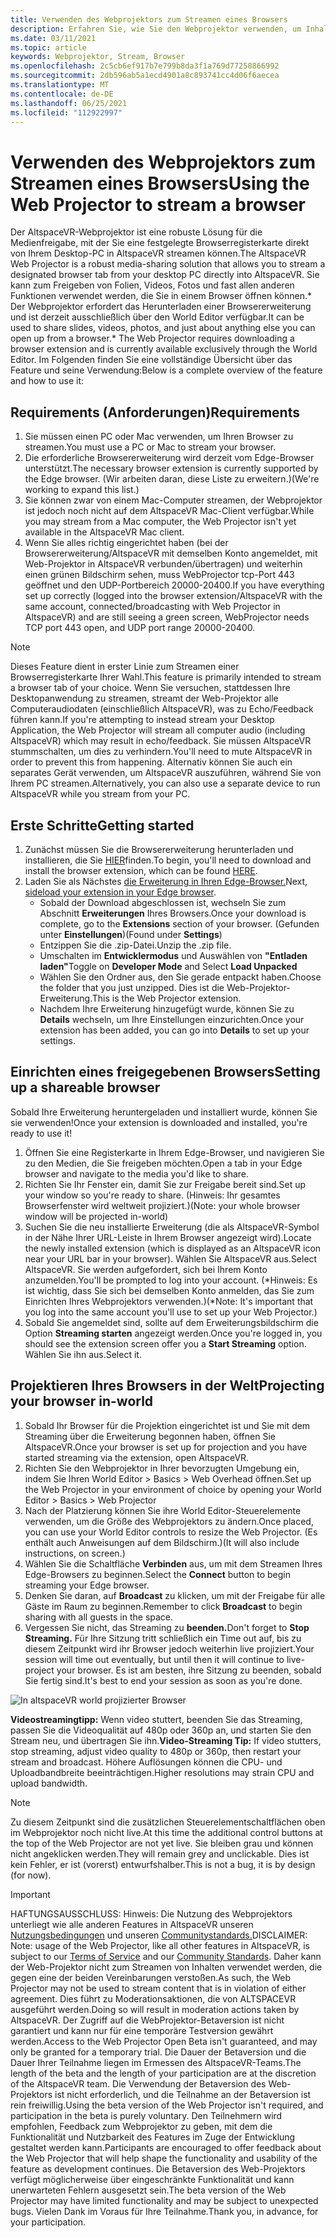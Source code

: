 ```yaml
---
title: Verwenden des Webprojektors zum Streamen eines Browsers
description: Erfahren Sie, wie Sie den Webprojektor verwenden, um Inhalte aus einem bestimmten Browser in AltspaceVR-Funktionen zu streamen.
ms.date: 03/11/2021
ms.topic: article
keywords: Webprojektor, Stream, Browser
ms.openlocfilehash: 2c5cb6ef917b7e799b8da3f1a769d77258866992
ms.sourcegitcommit: 2db596ab5a1ecd4901a8c893741cc4d06f6aecea
ms.translationtype: MT
ms.contentlocale: de-DE
ms.lasthandoff: 06/25/2021
ms.locfileid: "112922997"
---
```

# <a name="using-the-web-projector-to-stream-a-browser"></a><span data-ttu-id="6aee4-104">Verwenden des Webprojektors zum Streamen eines Browsers</span><span class="sxs-lookup"><span data-stu-id="6aee4-104">Using the Web Projector to stream a browser</span></span>

<span data-ttu-id="6aee4-105">Der AltspaceVR-Webprojektor ist eine robuste Lösung für die Medienfreigabe, mit der Sie eine festgelegte Browserregisterkarte direkt von Ihrem Desktop-PC in AltspaceVR streamen können.</span><span class="sxs-lookup"><span data-stu-id="6aee4-105">The AltspaceVR Web Projector is a robust media-sharing solution that allows you to stream a designated browser tab from your desktop PC directly into AltspaceVR.</span></span> <span data-ttu-id="6aee4-106">Sie kann zum Freigeben von Folien, Videos, Fotos und fast allen anderen Funktionen verwendet werden, die Sie in einem Browser öffnen können.\* Der Webprojektor erfordert das Herunterladen einer Browsererweiterung und ist derzeit ausschließlich über den World Editor verfügbar.</span><span class="sxs-lookup"><span data-stu-id="6aee4-106">It can be used to share slides, videos, photos, and just about anything else you can open up from a browser.\* The Web Projector requires downloading a browser extension and is currently available exclusively through the World Editor.</span></span> <span data-ttu-id="6aee4-107">Im Folgenden finden Sie eine vollständige Übersicht über das Feature und seine Verwendung:</span><span class="sxs-lookup"><span data-stu-id="6aee4-107">Below is a complete overview of the feature and how to use it:</span></span>

## <a name="requirements"></a><span data-ttu-id="6aee4-108">Requirements (Anforderungen)</span><span class="sxs-lookup"><span data-stu-id="6aee4-108">Requirements</span></span>

1. <span data-ttu-id="6aee4-109">Sie müssen einen PC oder Mac verwenden, um Ihren Browser zu streamen.</span><span class="sxs-lookup"><span data-stu-id="6aee4-109">You must use a PC or Mac to stream your browser.</span></span>
2. <span data-ttu-id="6aee4-110">Die erforderliche Browsererweiterung wird derzeit vom Edge-Browser unterstützt.</span><span class="sxs-lookup"><span data-stu-id="6aee4-110">The necessary browser extension is currently supported by the Edge browser.</span></span> <span data-ttu-id="6aee4-111">(Wir arbeiten daran, diese Liste zu erweitern.)</span><span class="sxs-lookup"><span data-stu-id="6aee4-111">(We're working to expand this list.)</span></span>
3. <span data-ttu-id="6aee4-112">Sie können zwar von einem Mac-Computer streamen, der Webprojektor ist jedoch noch nicht auf dem AltspaceVR Mac-Client verfügbar.</span><span class="sxs-lookup"><span data-stu-id="6aee4-112">While you may stream from a Mac computer, the Web Projector isn't yet available in the AltspaceVR Mac client.</span></span>
4. <span data-ttu-id="6aee4-113">Wenn Sie alles richtig eingerichtet haben (bei der Browsererweiterung/AltspaceVR mit demselben Konto angemeldet, mit Web-Projektor in AltspaceVR verbunden/übertragen) und weiterhin einen grünen Bildschirm sehen, muss WebProjector tcp-Port 443 geöffnet und den UDP-Portbereich 20000-20400.</span><span class="sxs-lookup"><span data-stu-id="6aee4-113">If you have everything set up correctly (logged into the browser extension/AltspaceVR with the same account, connected/broadcasting with Web Projector in AltspaceVR) and are still seeing a green screen, WebProjector needs TCP port 443 open, and UDP port range 20000-20400.</span></span>

> [!NOTE]
> <span data-ttu-id="6aee4-114">Dieses Feature dient in erster Linie zum Streamen einer Browserregisterkarte Ihrer Wahl.</span><span class="sxs-lookup"><span data-stu-id="6aee4-114">This feature is primarily intended to stream a browser tab of your choice.</span></span> <span data-ttu-id="6aee4-115">Wenn Sie versuchen, stattdessen Ihre Desktopanwendung zu streamen, streamt der Web-Projektor alle Computeraudiodaten (einschließlich AltspaceVR), was zu Echo/Feedback führen kann.</span><span class="sxs-lookup"><span data-stu-id="6aee4-115">If you're attempting to instead stream your Desktop Application, the Web Projector will stream all computer audio (including AltspaceVR) which may result in echo/feedback.</span></span> <span data-ttu-id="6aee4-116">Sie müssen AltspaceVR stummschalten, um dies zu verhindern.</span><span class="sxs-lookup"><span data-stu-id="6aee4-116">You'll need to mute AltspaceVR in order to prevent this from happening.</span></span> <span data-ttu-id="6aee4-117">Alternativ können Sie auch ein separates Gerät verwenden, um AltspaceVR auszuführen, während Sie von Ihrem PC streamen.</span><span class="sxs-lookup"><span data-stu-id="6aee4-117">Alternatively, you can also use a separate device to run AltspaceVR while you stream from your PC.</span></span>

## <a name="getting-started"></a><span data-ttu-id="6aee4-118">Erste Schritte</span><span class="sxs-lookup"><span data-stu-id="6aee4-118">Getting started</span></span>

1. <span data-ttu-id="6aee4-119">Zunächst müssen Sie die Browsererweiterung herunterladen und installieren, die Sie [HIER](https://account.altvr.com/web_projector)finden.</span><span class="sxs-lookup"><span data-stu-id="6aee4-119">To begin, you'll need to download and install the browser extension, which can be found [HERE](https://account.altvr.com/web_projector).</span></span>
2. <span data-ttu-id="6aee4-120">Laden Sie als Nächstes [die Erweiterung in Ihren Edge-Browser.](https://docs.microsoft.com/microsoft-edge/extensions-chromium/getting-started/extension-sideloading)</span><span class="sxs-lookup"><span data-stu-id="6aee4-120">Next, [sideload your extension in your Edge browser](https://docs.microsoft.com/microsoft-edge/extensions-chromium/getting-started/extension-sideloading).</span></span>
    * <span data-ttu-id="6aee4-121">Sobald der Download abgeschlossen ist, wechseln Sie zum Abschnitt **Erweiterungen** Ihres Browsers.</span><span class="sxs-lookup"><span data-stu-id="6aee4-121">Once your download is complete, go to the **Extensions** section of your browser.</span></span> <span data-ttu-id="6aee4-122">(Gefunden unter **Einstellungen**)</span><span class="sxs-lookup"><span data-stu-id="6aee4-122">(Found under **Settings**)</span></span>
    * <span data-ttu-id="6aee4-123">Entzippen Sie die .zip-Datei.</span><span class="sxs-lookup"><span data-stu-id="6aee4-123">Unzip the .zip file.</span></span>
    * <span data-ttu-id="6aee4-124">Umschalten im **Entwicklermodus** und Auswählen von **"Entladen laden"**</span><span class="sxs-lookup"><span data-stu-id="6aee4-124">Toggle on **Developer Mode** and Select **Load Unpacked**</span></span>
    * <span data-ttu-id="6aee4-125">Wählen Sie den Ordner aus, den Sie gerade entpackt haben.</span><span class="sxs-lookup"><span data-stu-id="6aee4-125">Choose the folder that you just unzipped.</span></span> <span data-ttu-id="6aee4-126">Dies ist die Web-Projektor-Erweiterung.</span><span class="sxs-lookup"><span data-stu-id="6aee4-126">This is the Web Projector extension.</span></span>
    * <span data-ttu-id="6aee4-127">Nachdem Ihre Erweiterung hinzugefügt wurde, können Sie zu **Details** wechseln, um Ihre Einstellungen einzurichten.</span><span class="sxs-lookup"><span data-stu-id="6aee4-127">Once your extension has been added, you can go into **Details** to set up your settings.</span></span>

## <a name="setting-up-a-shareable-browser"></a><span data-ttu-id="6aee4-128">Einrichten eines freigegebenen Browsers</span><span class="sxs-lookup"><span data-stu-id="6aee4-128">Setting up a shareable browser</span></span>

<span data-ttu-id="6aee4-129">Sobald Ihre Erweiterung heruntergeladen und installiert wurde, können Sie sie verwenden!</span><span class="sxs-lookup"><span data-stu-id="6aee4-129">Once your extension is downloaded and installed, you're ready to use it!</span></span>

1. <span data-ttu-id="6aee4-130">Öffnen Sie eine Registerkarte in Ihrem Edge-Browser, und navigieren Sie zu den Medien, die Sie freigeben möchten.</span><span class="sxs-lookup"><span data-stu-id="6aee4-130">Open a tab in your Edge browser and navigate to the media you'd like to share.</span></span>
2. <span data-ttu-id="6aee4-131">Richten Sie Ihr Fenster ein, damit Sie zur Freigabe bereit sind.</span><span class="sxs-lookup"><span data-stu-id="6aee4-131">Set up your window so you're ready to share.</span></span> <span data-ttu-id="6aee4-132">(Hinweis: Ihr gesamtes Browserfenster wird weltweit projiziert.)</span><span class="sxs-lookup"><span data-stu-id="6aee4-132">(Note: your whole browser window will be projected in-world)</span></span>
3. <span data-ttu-id="6aee4-133">Suchen Sie die neu installierte Erweiterung (die als AltspaceVR-Symbol in der Nähe Ihrer URL-Leiste in Ihrem Browser angezeigt wird).</span><span class="sxs-lookup"><span data-stu-id="6aee4-133">Locate the newly installed extension (which is displayed as an AltspaceVR icon near your URL bar in your browser).</span></span> <span data-ttu-id="6aee4-134">Wählen Sie AltspaceVR aus.</span><span class="sxs-lookup"><span data-stu-id="6aee4-134">Select AltspaceVR.</span></span> <span data-ttu-id="6aee4-135">Sie werden aufgefordert, sich bei Ihrem Konto anzumelden.</span><span class="sxs-lookup"><span data-stu-id="6aee4-135">You'll be prompted to log into your account.</span></span> <span data-ttu-id="6aee4-136">(\*Hinweis: Es ist wichtig, dass Sie sich bei demselben Konto anmelden, das Sie zum Einrichten Ihres Webprojektors verwenden.)</span><span class="sxs-lookup"><span data-stu-id="6aee4-136">(\*Note: It's important that you log into the same account you'll use to set up your Web Projector.)</span></span>
4. <span data-ttu-id="6aee4-137">Sobald Sie angemeldet sind, sollte auf dem Erweiterungsbildschirm die Option **Streaming starten** angezeigt werden.</span><span class="sxs-lookup"><span data-stu-id="6aee4-137">Once you're logged in, you should see the extension screen offer you a **Start Streaming** option.</span></span> <span data-ttu-id="6aee4-138">Wählen Sie ihn aus.</span><span class="sxs-lookup"><span data-stu-id="6aee4-138">Select it.</span></span>

## <a name="projecting-your-browser-in-world"></a><span data-ttu-id="6aee4-139">Projektieren Ihres Browsers in der Welt</span><span class="sxs-lookup"><span data-stu-id="6aee4-139">Projecting your browser in-world</span></span>

1. <span data-ttu-id="6aee4-140">Sobald Ihr Browser für die Projektion eingerichtet ist und Sie mit dem Streaming über die Erweiterung begonnen haben, öffnen Sie AltspaceVR.</span><span class="sxs-lookup"><span data-stu-id="6aee4-140">Once your browser is set up for projection and you have started streaming via the extension, open AltspaceVR.</span></span>
2. <span data-ttu-id="6aee4-141">Richten Sie den Webprojektor in Ihrer bevorzugten Umgebung ein, indem Sie Ihren World Editor > Basics > Web Overhead öffnen.</span><span class="sxs-lookup"><span data-stu-id="6aee4-141">Set up the Web Projector in your environment of choice by opening your World Editor > Basics > Web Projector</span></span>
3. <span data-ttu-id="6aee4-142">Nach der Platzierung können Sie ihre World Editor-Steuerelemente verwenden, um die Größe des Webprojektors zu ändern.</span><span class="sxs-lookup"><span data-stu-id="6aee4-142">Once placed, you can use your World Editor controls to resize the Web Projector.</span></span> <span data-ttu-id="6aee4-143">(Es enthält auch Anweisungen auf dem Bildschirm.)</span><span class="sxs-lookup"><span data-stu-id="6aee4-143">(It will also include instructions, on screen.)</span></span>
4. <span data-ttu-id="6aee4-144">Wählen Sie die Schaltfläche **Verbinden** aus, um mit dem Streamen Ihres Edge-Browsers zu beginnen.</span><span class="sxs-lookup"><span data-stu-id="6aee4-144">Select the **Connect** button to begin streaming your Edge browser.</span></span>
5. <span data-ttu-id="6aee4-145">Denken Sie daran, auf **Broadcast** zu klicken, um mit der Freigabe für alle Gäste im Raum zu beginnen.</span><span class="sxs-lookup"><span data-stu-id="6aee4-145">Remember to click **Broadcast** to begin sharing with all guests in the space.</span></span>
6. <span data-ttu-id="6aee4-146">Vergessen Sie nicht, das Streaming zu **beenden.**</span><span class="sxs-lookup"><span data-stu-id="6aee4-146">Don't forget to **Stop Streaming.**</span></span> <span data-ttu-id="6aee4-147">Für Ihre Sitzung tritt schließlich ein Time out auf, bis zu diesem Zeitpunkt wird ihr Browser jedoch weiterhin live projiziert.</span><span class="sxs-lookup"><span data-stu-id="6aee4-147">Your session will time out eventually, but until then it will continue to live-project your browser.</span></span> <span data-ttu-id="6aee4-148">Es ist am besten, ihre Sitzung zu beenden, sobald Sie fertig sind.</span><span class="sxs-lookup"><span data-stu-id="6aee4-148">It's best to end your session as soon as you're done.</span></span>

![In altspaceVR world projizierter Browser](images/web-project-img-01.png)

<span data-ttu-id="6aee4-150">**Videostreamingtipp:** Wenn video stuttert, beenden Sie das Streaming, passen Sie die Videoqualität auf 480p oder 360p an, und starten Sie den Stream neu, und übertragen Sie ihn.</span><span class="sxs-lookup"><span data-stu-id="6aee4-150">**Video-Streaming Tip:** If video stutters, stop streaming, adjust video quality to 480p or 360p, then restart your stream and broadcast.</span></span> <span data-ttu-id="6aee4-151">Höhere Auflösungen können die CPU- und Uploadbandbreite beeinträchtigen.</span><span class="sxs-lookup"><span data-stu-id="6aee4-151">Higher resolutions may strain CPU and upload bandwidth.</span></span>

> [!NOTE]
> <span data-ttu-id="6aee4-152">Zu diesem Zeitpunkt sind die zusätzlichen Steuerelementschaltflächen oben im Webprojektor noch nicht live.</span><span class="sxs-lookup"><span data-stu-id="6aee4-152">At this time the additional control buttons at the top of the Web Projector are not yet live.</span></span> <span data-ttu-id="6aee4-153">Sie bleiben grau und können nicht angeklicken werden.</span><span class="sxs-lookup"><span data-stu-id="6aee4-153">They will remain grey and unclickable.</span></span> <span data-ttu-id="6aee4-154">Dies ist kein Fehler, er ist (vorerst) entwurfshalber.</span><span class="sxs-lookup"><span data-stu-id="6aee4-154">This is not a bug, it is by design (for now).</span></span>

> [!IMPORTANT]
> <span data-ttu-id="6aee4-155">HAFTUNGSAUSSCHLUSS: Hinweis: Die Nutzung des Webprojektors unterliegt wie alle anderen Features in AltspaceVR unseren [Nutzungsbedingungen](../community/terms-of-service.md) und unseren [Communitystandards.](../community/community-standards.md)</span><span class="sxs-lookup"><span data-stu-id="6aee4-155">DISCLAIMER: Note: usage of the Web Projector, like all other features in AltspaceVR, is subject to our [Terms of Service](../community/terms-of-service.md) and our [Community Standards](../community/community-standards.md).</span></span> <span data-ttu-id="6aee4-156">Daher kann der Web-Projektor nicht zum Streamen von Inhalten verwendet werden, die gegen eine der beiden Vereinbarungen verstoßen.</span><span class="sxs-lookup"><span data-stu-id="6aee4-156">As such, the Web Projector may not be used to stream content that is in violation of either agreement.</span></span> <span data-ttu-id="6aee4-157">Dies führt zu Moderationsaktionen, die von ALTSPACEVR ausgeführt werden.</span><span class="sxs-lookup"><span data-stu-id="6aee4-157">Doing so will result in moderation actions taken by AltspaceVR.</span></span> <span data-ttu-id="6aee4-158">Der Zugriff auf die WebProjektor-Betaversion ist nicht garantiert und kann nur für eine temporäre Testversion gewährt werden.</span><span class="sxs-lookup"><span data-stu-id="6aee4-158">Access to the Web Projector Open Beta isn't guaranteed, and may only be granted for a temporary trial.</span></span> <span data-ttu-id="6aee4-159">Die Dauer der Betaversion und die Dauer Ihrer Teilnahme liegen im Ermessen des AltspaceVR-Teams.</span><span class="sxs-lookup"><span data-stu-id="6aee4-159">The length of the beta and the length of your participation are at the discretion of the AltspaceVR team.</span></span> <span data-ttu-id="6aee4-160">Die Verwendung der Betaversion des Web-Projektors ist nicht erforderlich, und die Teilnahme an der Betaversion ist rein freiwillig.</span><span class="sxs-lookup"><span data-stu-id="6aee4-160">Using the beta version of the Web Projector isn't required, and participation in the beta is purely voluntary.</span></span> <span data-ttu-id="6aee4-161">Den Teilnehmern wird empfohlen, Feedback zum Webprojektor zu geben, mit dem die Funktionalität und Nutzbarkeit des Features im Zuge der Entwicklung gestaltet werden kann.</span><span class="sxs-lookup"><span data-stu-id="6aee4-161">Participants are encouraged to offer feedback about the Web Projector that will help shape the functionality and usability of the feature as development continues.</span></span> <span data-ttu-id="6aee4-162">Die Betaversion des Web-Projektors verfügt möglicherweise über eingeschränkte Funktionalität und kann unerwarteten Fehlern ausgesetzt sein.</span><span class="sxs-lookup"><span data-stu-id="6aee4-162">The beta version of the Web Projector may have limited functionality and may be subject to unexpected bugs.</span></span> <span data-ttu-id="6aee4-163">Vielen Dank im Voraus für Ihre Teilnahme.</span><span class="sxs-lookup"><span data-stu-id="6aee4-163">Thank you, in advance, for your participation.</span></span>
